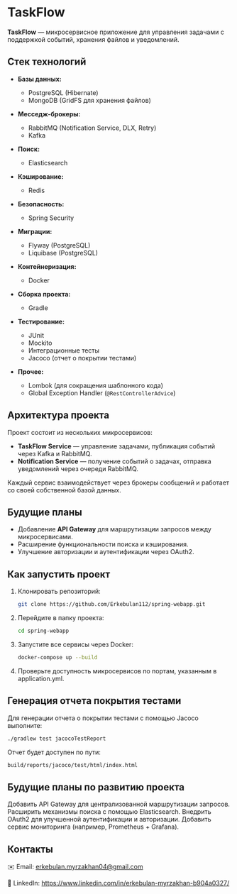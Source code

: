 # TaskFlow

**TaskFlow** — микросервисное приложение для управления задачами с поддержкой событий, хранения файлов и уведомлений.

## Стек технологий

- **Базы данных:**
  - PostgreSQL (Hibernate)
  - MongoDB (GridFS для хранения файлов)

- **Месседж-брокеры:**
  - RabbitMQ (Notification Service, DLX, Retry)
  - Kafka

- **Поиск:**
  - Elasticsearch

- **Кэширование:**
  - Redis

- **Безопасность:**
  - Spring Security

- **Миграции:**
  - Flyway (PostgreSQL)
  - Liquibase (PostgreSQL)

- **Контейнеризация:**
  - Docker

- **Сборка проекта:**
  - Gradle

- **Тестирование:**
  - JUnit
  - Mockito
  - Интеграционные тесты
  - Jacoco (отчет о покрытии тестами)

- **Прочее:**
  - Lombok (для сокращения шаблонного кода)
  - Global Exception Handler (`@RestControllerAdvice`)

## Архитектура проекта

Проект состоит из нескольких микросервисов:

- **TaskFlow Service** — управление задачами, публикация событий через Kafka и RabbitMQ.
- **Notification Service** — получение событий о задачах, отправка уведомлений через очереди RabbitMQ.

Каждый сервис взаимодействует через брокеры сообщений и работает со своей собственной базой данных.

## Будущие планы

- Добавление **API Gateway** для маршрутизации запросов между микросервисами.
- Расширение функциональности поиска и кэширования.
- Улучшение авторизации и аутентификации через OAuth2.

## Как запустить проект

1. Клонировать репозиторий:
   ```bash
   git clone https://github.com/Erkebulan112/spring-webapp.git
   ```

2. Перейдите в папку проекта:
   ```bash
   cd spring-webapp
   ```
3. Запустите все сервисы через Docker:
   ```bash
   docker-compose up --build
   ```
4.   Проверьте доступность микросервисов по портам, указанным в application.yml.

## Генерация отчета покрытия тестами
Для генерации отчета о покрытии тестами с помощью Jacoco выполните:
   ```bash
   ./gradlew test jacocoTestReport
   ```
Отчет будет доступен по пути:
   ```bash
   build/reports/jacoco/test/html/index.html
   ```
## Будущие планы по развитию проекта
Добавить API Gateway для централизованной маршрутизации запросов.
Расширить механизмы поиска с помощью Elasticsearch.
Внедрить OAuth2 для улучшенной аутентификации и авторизации.
Добавить сервис мониторинга (например, Prometheus + Grafana).

## Контакты
✉️ Email: erkebulan.myrzakhan04@gmail.com

💼 LinkedIn: https://www.linkedin.com/in/erkebulan-myrzakhan-b904a0327/
